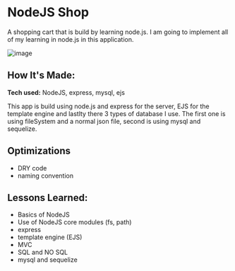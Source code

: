 # NodeJS Shop
A shopping cart that is build by learning node.js. I am going to implement all of my learning in node.js in this application.

![image](https://user-images.githubusercontent.com/97417405/215249818-588d3335-cae5-4aca-b62a-f5623ce2975f.png)

## How It's Made:

**Tech used:** NodeJS, express, mysql, ejs

This app is build using node.js and express for the server, EJS for the template engine and lastlty there 3 types of database I use. The first one is using fileSystem and a normal json file, second is using mysql and sequelize.

## Optimizations

- DRY code
- naming convention

## Lessons Learned:

- Basics of NodeJS
- Use of NodeJS core modules (fs, path)
- express
- template engine (EJS)
- MVC
- SQL and NO SQL
- mysql and sequelize


